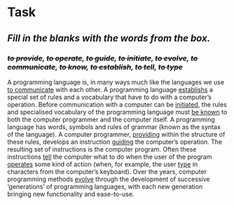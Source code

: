 <h1>Task</h1>
<h2><strong><em>Fill in the blanks with the words from the box.</em></strong></h2>
<h3><em><del>to provide</del>, <del>to operate</del>, <del>to guide</del>, <del>to initiate</del>, <del>to evolve</del>, <del>to communicate</del>, <del>to know</del>, <del>to establish</del>, <del>to tell</del>, <del>to type</del></em></h3>

A programming language is, in many ways much like the languages we use <ins>to communicate</ins> with each other. A
programming language <ins>establishs</ins> a special set of rules and a vocabulary that have to do with a computer’s
operation. Before communication with a computer can be <ins>initiated</ins>, the rules and specialised vocabulary of
the programming language must <ins>be known</ins> to both the computer programmer and the computer itself. A
programming language has words, symbols and rules of grammar (known as the syntax of the
language). A computer programmer, <ins>providing</ins> within the structure of these rules, develops an instruction <ins>guiding</ins>
the computer’s operation. The resulting set of instructions is the computer program. Often these
instructions <ins>tell</ins> the computer what to do when the user of the program <ins>operates</ins> some kind of action
(when, for example, the user <ins>type</ins> in characters from the computer’s keyboard). Over the years,
computer programming methods <ins>evolve</ins> through the development of successive ‘generations’ of
programming languages, with each new generation bringing new functionality and ease-to-use.
